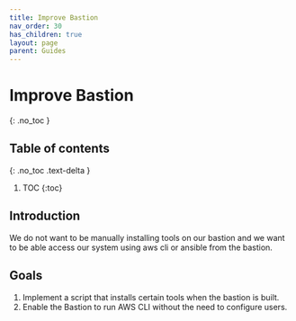 ```yaml
---
title: Improve Bastion
nav_order: 30
has_children: true
layout: page
parent: Guides
---
```


# Improve Bastion
{: .no_toc }

## Table of contents
{: .no_toc .text-delta }

1. TOC
{:toc}

## Introduction

We do not want to be manually installing tools on our bastion and we want to be able access our system using aws cli or ansible from the bastion.
## Goals

1. Implement a script that installs certain tools when the bastion is built.
1. Enable the Bastion to run AWS CLI without the need to configure users.

